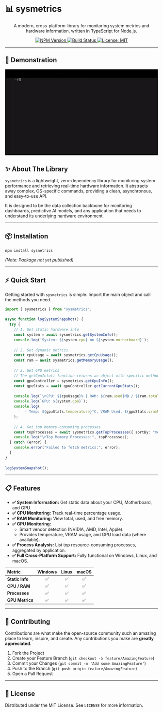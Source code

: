 # 📊 sysmetrics

<p align="center">
  A modern, cross-platform library for monitoring system metrics and hardware information, written in TypeScript for Node.js.
</p>

<p align="center">
  <a href="https://www.npmjs.com/package/sysmetrics">
    <img src="https://img.shields.io/npm/v/sysmetrics.svg?style=for-the-badge" alt="NPM Version">
  </a>
  <a href="https://github.com/Renato-FO/sysmetrics/actions">
    <img src="https://img.shields.io/github/actions/workflow/status/Renato-FO/sysmetrics/main.yml?style=for-the-badge" alt="Build Status">
  </a>
  <a href="https://opensource.org/licenses/MIT">
    <img src="https://img.shields.io/npm/l/sysmetrics?style=for-the-badge" alt="License: MIT">
  </a>
</p>

---

## 🚀 Demonstration

<p align="center">
  <img src="./src/assets/example.gif" alt="Demonstration of sysmetrics" width="700">
</p>

## ✨ About The Library

`sysmetrics` is a lightweight, zero-dependency library for monitoring system performance and retrieving real-time hardware information. It abstracts away complex, OS-specific commands, providing a clean, asynchronous, and easy-to-use API.

It is designed to be the data collection backbone for monitoring dashboards, predictive AI models, and any application that needs to understand its underlying hardware environment.

---

## 📦 Installation

```bash
npm install sysmetrics
```

_(Note: Package not yet published)_

---

## ⚡ Quick Start

Getting started with `sysmetrics` is simple. Import the main object and call the methods you need.

```typescript
import { sysmetrics } from "sysmetrics";

async function logSystemSnapshot() {
  try {
    // 1. Get static hardware info
    const system = await sysmetrics.getSystemInfo();
    console.log(`System: ${system.cpu} on ${system.motherboard}`);

    // 2. Get dynamic metrics
    const cpuUsage = await sysmetrics.getCpuUsage();
    const ram = await sysmetrics.getMemoryUsage();

    // 3. Get GPU metrics
    // The getGpuInfo() function returns an object with specific methods
    const gpuController = sysmetrics.getGpuInfo();
    const gpuStats = await gpuController.getCurrentGpuStats();

    console.log(`\nCPU: ${cpuUsage}% | RAM: ${ram.used}MB / ${ram.total}MB`);
    console.log(`GPU: ${system.gpu}`);
    console.log(
      `  - Temp: ${gpuStats.temperature}°C, VRAM Used: ${gpuStats.vramUsed}MB`
    );

    // 4. Get top memory-consuming processes
    const topProcesses = await sysmetrics.getTopProcesses({ sortBy: "memory" });
    console.log("\nTop Memory Processes:", topProcesses);
  } catch (error) {
    console.error("Failed to fetch metrics:", error);
  }
}

logSystemSnapshot();
```

---

## 📋 Features

- **✅ System Information:** Get static data about your CPU, Motherboard, and GPU.
- **✅ CPU Monitoring:** Track real-time percentage usage.
- **✅ RAM Monitoring:** View total, used, and free memory.
- **✅ GPU Monitoring:**
  - Smart vendor detection (NVIDIA, AMD, Intel, Apple).
  - Provides temperature, VRAM usage, and GPU load data (where available).
- **✅ Process Analysis:** List top resource-consuming processes, aggregated by application.
- **✅ Full Cross-Platform Support:** Fully functional on Windows, Linux, and macOS.

| Metric          | Windows | Linux | macOS |
| :-------------- | :-----: | :---: | :---: |
| **Static Info** |   ✅    |  ✅   |  ✅   |
| **CPU / RAM**   |   ✅    |  ✅   |  ✅   |
| **Processes**   |   ✅    |  ✅   |  ✅   |
| **GPU Metrics** |   ✅    |  ✅   |  ✅   |

---

## 🤝 Contributing

Contributions are what make the open-source community such an amazing place to learn, inspire, and create. Any contributions you make are **greatly appreciated**.

1.  Fork the Project
2.  Create your Feature Branch (`git checkout -b feature/AmazingFeature`)
3.  Commit your Changes (`git commit -m 'Add some AmazingFeature'`)
4.  Push to the Branch (`git push origin feature/AmazingFeature`)
5.  Open a Pull Request

---

## 📜 License

Distributed under the MIT License. See `LICENSE` for more information.
